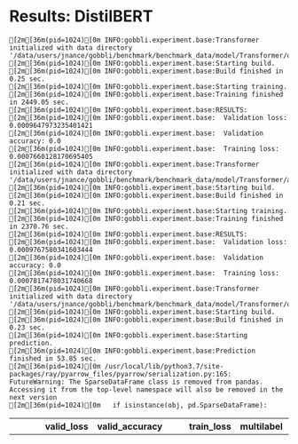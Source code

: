 # Results: DistilBERT
```
[2m[36m(pid=1024)[0m INFO:gobbli.experiment.base:Transformer initialized with data directory '/data/users/jnance/gobbli/benchmark/benchmark_data/model/Transformer/df0df55e03d3439eb7aba54f8058a893'
[2m[36m(pid=1024)[0m INFO:gobbli.experiment.base:Starting build.
[2m[36m(pid=1024)[0m INFO:gobbli.experiment.base:Build finished in 0.25 sec.
[2m[36m(pid=1024)[0m INFO:gobbli.experiment.base:Starting training.
[2m[36m(pid=1024)[0m INFO:gobbli.experiment.base:Training finished in 2449.05 sec.
[2m[36m(pid=1024)[0m INFO:gobbli.experiment.base:RESULTS:
[2m[36m(pid=1024)[0m INFO:gobbli.experiment.base:  Validation loss: 0.0009647973235401421
[2m[36m(pid=1024)[0m INFO:gobbli.experiment.base:  Validation accuracy: 0.0
[2m[36m(pid=1024)[0m INFO:gobbli.experiment.base:  Training loss: 0.0007660128170695405
[2m[36m(pid=1024)[0m INFO:gobbli.experiment.base:Transformer initialized with data directory '/data/users/jnance/gobbli/benchmark/benchmark_data/model/Transformer/a03158b7b9bf4fa3bc3e13a56592c54c'
[2m[36m(pid=1024)[0m INFO:gobbli.experiment.base:Starting build.
[2m[36m(pid=1024)[0m INFO:gobbli.experiment.base:Build finished in 0.21 sec.
[2m[36m(pid=1024)[0m INFO:gobbli.experiment.base:Starting training.
[2m[36m(pid=1024)[0m INFO:gobbli.experiment.base:Training finished in 2370.76 sec.
[2m[36m(pid=1024)[0m INFO:gobbli.experiment.base:RESULTS:
[2m[36m(pid=1024)[0m INFO:gobbli.experiment.base:  Validation loss: 0.0009767580341603444
[2m[36m(pid=1024)[0m INFO:gobbli.experiment.base:  Validation accuracy: 0.0
[2m[36m(pid=1024)[0m INFO:gobbli.experiment.base:  Training loss: 0.0007817478031740668
[2m[36m(pid=1024)[0m INFO:gobbli.experiment.base:Transformer initialized with data directory '/data/users/jnance/gobbli/benchmark/benchmark_data/model/Transformer/d0303197797d41638af5d3cb9b8dd4c4'
[2m[36m(pid=1024)[0m INFO:gobbli.experiment.base:Starting build.
[2m[36m(pid=1024)[0m INFO:gobbli.experiment.base:Build finished in 0.23 sec.
[2m[36m(pid=1024)[0m INFO:gobbli.experiment.base:Starting prediction.
[2m[36m(pid=1024)[0m INFO:gobbli.experiment.base:Prediction finished in 53.85 sec.
[2m[36m(pid=1024)[0m /usr/local/lib/python3.7/site-packages/ray/pyarrow_files/pyarrow/serialization.py:165: FutureWarning: The SparseDataFrame class is removed from pandas. Accessing it from the top-level namespace will also be removed in the next version
[2m[36m(pid=1024)[0m   if isinstance(obj, pd.SparseDataFrame):

```
|    |   valid_loss |   valid_accuracy |   train_loss | multilabel   | labels                                                                                                                                                                                                                                                                                                                                                                                                                                                                                                                                                                                                                                                                                                                                                                                                                                                                                                                                                                                                                                                                                                                                                                                                                                                                                                                                                                                                                                                                                                                                                                                                                                                                                                                                                                                                                                                                                                                                                                                                                                                                                                                                                                                                                                                                                                                                                                                                                                                                                                                                                                                                                                                                                                                                                                                                                                                                                                                                                                                                                                                                                                                                                                                                                                                                                                                                                                                                                                                                                                                                                                                                                                                                                                                                                                                                                                                                                                                                                                                                                                                                                                                                                                                                                                                                                                                                                                                                                                                                                                                                                                                                                                                                                                                                                                                                                                                                                                                                                                                                                                                                                                                                                                                                                                                                                                                                                                                                                                                                                                                                                                                                                                                                                                                                                                                                                                                                                                                                                                                                                                                                                                                                                                                                                                                                                                                                 | checkpoint                                                                                                                                                     | node_ip_address   | model_params                                                                                          |
|---:|-------------:|-----------------:|-------------:|:-------------|:---------------------------------------------------------------------------------------------------------------------------------------------------------------------------------------------------------------------------------------------------------------------------------------------------------------------------------------------------------------------------------------------------------------------------------------------------------------------------------------------------------------------------------------------------------------------------------------------------------------------------------------------------------------------------------------------------------------------------------------------------------------------------------------------------------------------------------------------------------------------------------------------------------------------------------------------------------------------------------------------------------------------------------------------------------------------------------------------------------------------------------------------------------------------------------------------------------------------------------------------------------------------------------------------------------------------------------------------------------------------------------------------------------------------------------------------------------------------------------------------------------------------------------------------------------------------------------------------------------------------------------------------------------------------------------------------------------------------------------------------------------------------------------------------------------------------------------------------------------------------------------------------------------------------------------------------------------------------------------------------------------------------------------------------------------------------------------------------------------------------------------------------------------------------------------------------------------------------------------------------------------------------------------------------------------------------------------------------------------------------------------------------------------------------------------------------------------------------------------------------------------------------------------------------------------------------------------------------------------------------------------------------------------------------------------------------------------------------------------------------------------------------------------------------------------------------------------------------------------------------------------------------------------------------------------------------------------------------------------------------------------------------------------------------------------------------------------------------------------------------------------------------------------------------------------------------------------------------------------------------------------------------------------------------------------------------------------------------------------------------------------------------------------------------------------------------------------------------------------------------------------------------------------------------------------------------------------------------------------------------------------------------------------------------------------------------------------------------------------------------------------------------------------------------------------------------------------------------------------------------------------------------------------------------------------------------------------------------------------------------------------------------------------------------------------------------------------------------------------------------------------------------------------------------------------------------------------------------------------------------------------------------------------------------------------------------------------------------------------------------------------------------------------------------------------------------------------------------------------------------------------------------------------------------------------------------------------------------------------------------------------------------------------------------------------------------------------------------------------------------------------------------------------------------------------------------------------------------------------------------------------------------------------------------------------------------------------------------------------------------------------------------------------------------------------------------------------------------------------------------------------------------------------------------------------------------------------------------------------------------------------------------------------------------------------------------------------------------------------------------------------------------------------------------------------------------------------------------------------------------------------------------------------------------------------------------------------------------------------------------------------------------------------------------------------------------------------------------------------------------------------------------------------------------------------------------------------------------------------------------------------------------------------------------------------------------------------------------------------------------------------------------------------------------------------------------------------------------------------------------------------------------------------------------------------------------------------------------------------------------------------------------------------------------------------------------------------------|:---------------------------------------------------------------------------------------------------------------------------------------------------------------|:------------------|:------------------------------------------------------------------------------------------------------|
|  0 |  0.000964797 |                0 |  0.000766013 | True         | ['Absurdism', 'Acid western', 'Action', 'Action Comedy', 'Action Thrillers', 'Action/Adventure', 'Addiction Drama', 'Adult', 'Adventure', 'Adventure Comedy', 'Airplanes and airports', 'Albino bias', 'Alien Film', 'Alien invasion', 'Americana', 'Animal Picture', 'Animals', 'Animated Musical', 'Animated cartoon', 'Animation', 'Anime', 'Anthology', 'Anthropology', 'Anti-war', 'Anti-war film', 'Apocalyptic and post-apocalyptic fiction', 'Archaeology', 'Archives and records', 'Art film', 'Auto racing', 'Avant-garde', 'B-Western', 'B-movie', 'Backstage Musical', 'Baseball', 'Beach Film', 'Beach Party film', 'Bengali Cinema', 'Biker Film', 'Biographical film', 'Biography', 'Biopic [feature]', 'Black comedy', 'Black-and-white', 'Blaxploitation', 'Bloopers & Candid Camera', 'Bollywood', 'Boxing', 'Breakdance', 'British Empire Film', 'British New Wave', 'Bruceploitation', 'Buddy cop', 'Buddy film', 'Business', 'C-Movie', 'Camp', 'Caper story', 'Cavalry Film', 'Chase Movie', 'Childhood Drama', "Children's", "Children's Entertainment", "Children's Fantasy", "Children's Issues", "Children's/Family", 'Chinese Movies', 'Christian film', 'Christmas movie', 'Clay animation', 'Cold War', 'Combat Films', 'Comdedy', 'Comedy', 'Comedy Thriller', 'Comedy Western', 'Comedy film', 'Comedy horror', 'Comedy of Errors', 'Comedy of manners', 'Comedy-drama', 'Coming of age', 'Coming-of-age film', 'Computer Animation', 'Computers', 'Concert film', 'Conspiracy fiction', 'Costume Adventure', 'Costume Horror', 'Costume drama', 'Courtroom Comedy', 'Courtroom Drama', 'Creature Film', 'Crime', 'Crime Comedy', 'Crime Drama', 'Crime Fiction', 'Crime Thriller', 'Cult', 'Culture & Society', 'Cyberpunk', 'Czechoslovak New Wave', 'Dance', 'Demonic child', 'Detective', 'Detective fiction', 'Disaster', 'Docudrama', 'Documentary', 'Dogme 95', 'Domestic Comedy', 'Doomsday film', 'Drama', 'Dystopia', 'Ealing Comedies', 'Early Black Cinema', 'Education', 'Educational', 'Ensemble Film', 'Environmental Science', 'Epic', 'Epic Western', 'Erotic Drama', 'Erotic thriller', 'Erotica', 'Escape Film', 'Essay Film', 'Existentialism', 'Experimental film', 'Exploitation', 'Expressionism', 'Extreme Sports', 'Fairy tale', 'Family & Personal Relationships', 'Family Drama', 'Family Film', 'Family-Oriented Adventure', 'Fan film', 'Fantasy', 'Fantasy Adventure', 'Fantasy Comedy', 'Fantasy Drama', 'Feature film', 'Female buddy film', 'Feminist Film', 'Fictional film', 'Filipino', 'Filipino Movies', 'Film', 'Film & Television History', 'Film adaptation', 'Film noir', 'Film à clef', 'Film-Opera', 'Filmed Play', 'Finance & Investing', 'Foreign legion', 'Future noir', 'Gangster Film', 'Gay', 'Gay Interest', 'Gay Themed', 'Gay pornography', 'Gender Issues', 'Giallo', 'Glamorized Spy Film', 'Goat gland', 'Gothic Film', 'Graphic & Applied Arts', 'Gross out', 'Gross-out film', 'Gulf War', 'Hagiography', 'Hardcore pornography', 'Haunted House Film', 'Health & Fitness', 'Heaven-Can-Wait Fantasies', 'Heavenly Comedy', 'Heist', 'Hip hop movies', 'Historical Documentaries', 'Historical Epic', 'Historical drama', 'Historical fiction', 'History', 'Holiday Film', 'Homoeroticism', 'Horror', 'Horror Comedy', 'Horse racing', 'Humour', 'Hybrid Western', 'Illnesses & Disabilities', 'Indian Western', 'Indie', 'Inspirational Drama', 'Instrumental Music', 'Interpersonal Relationships', 'Inventions & Innovations', 'Japanese Movies', 'Journalism', 'Jukebox musical', 'Jungle Film', 'Juvenile Delinquency Film', 'Kafkaesque', 'Kitchen sink realism', 'LGBT', 'Language & Literature', 'Law & Crime', 'Legal drama', 'Libraries and librarians', 'Linguistics', 'Live action', 'Malayalam Cinema', 'Marriage Drama', 'Martial Arts Film', 'Master Criminal Films', 'Media Satire', 'Media Studies', 'Medical fiction', 'Melodrama', 'Mockumentary', 'Mondo film', 'Monster', 'Monster movie', 'Movie serial', 'Movies About Gladiators', 'Mumblecore', 'Music', 'Musical', 'Musical Drama', 'Musical comedy', 'Mystery', 'Mythological Fantasy', 'Natural disaster', 'Natural horror films', 'Nature', 'Neo-noir', 'Neorealism', 'New Hollywood', 'New Queer Cinema', 'News', 'Ninja movie', 'Northern', 'Nuclear warfare', 'Operetta', 'Outlaw', 'Outlaw biker film', 'Parkour in popular culture', 'Parody', 'Patriotic film', 'Period Horror', 'Period piece', 'Pinku eiga', 'Plague', 'Point of view shot', 'Political cinema', 'Political drama', 'Political satire', 'Political thriller', 'Pornographic movie', 'Pornography', 'Pre-Code', 'Prison', 'Prison escape', 'Prison film', 'Private military company', 'Propaganda film', 'Psycho-biddy', 'Psychological horror', 'Psychological thriller', 'Punk rock', 'Race movie', 'Reboot', 'Religious Film', 'Remake', 'Revenge', 'Revisionist Fairy Tale', 'Revisionist Western', 'Road movie', 'Road-Horror', 'Roadshow theatrical release', 'Roadshow/Carny', 'Rockumentary', 'Romance Film', 'Romantic comedy', 'Romantic drama', 'Romantic fantasy', 'Samurai cinema', 'Satire', 'School story', 'Sci Fi Pictures original films', 'Sci-Fi Adventure', 'Sci-Fi Horror', 'Sci-Fi Thriller', 'Science Fiction', 'Science fiction Western', 'Screwball comedy', 'Sex comedy', 'Sexploitation', 'Short Film', 'Silent film', 'Silhouette animation', 'Singing cowboy', 'Slapstick', 'Slasher', 'Slice of life story', 'Social issues', 'Social problem film', 'Softcore Porn', 'Space opera', 'Space western', 'Spaghetti Western', 'Splatter film', 'Sponsored film', 'Sports', 'Spy', 'Stand-up comedy', 'Star vehicle', 'Statutory rape', 'Steampunk', 'Stoner film', 'Stop motion', 'Superhero', 'Superhero movie', 'Supermarionation', 'Supernatural', 'Surrealism', 'Suspense', 'Swashbuckler films', 'Sword and Sandal', 'Sword and sorcery', 'Sword and sorcery films', 'Tamil cinema', 'Teen', 'Television movie', 'The Netherlands in World War II', 'Therimin music', 'Thriller', 'Time travel', 'Tokusatsu', 'Tollywood', 'Tragedy', 'Tragicomedy', 'Travel', 'Vampire movies', 'War film', 'Werewolf fiction', 'Western', 'Whodunit', 'Women in prison films', 'Workplace Comedy', 'World History', 'World cinema', 'Wuxia', 'Z movie', 'Zombie Film'] | /data/users/jnance/gobbli/benchmark/benchmark_data/model/Transformer/df0df55e03d3439eb7aba54f8058a893/train/d5c53c9d301f42319d5a649dba831dcd/output/checkpoint | 172.80.10.2       | {'transformer_model': 'DistilBert', 'transformer_weights': 'distilbert-base-uncased'}                 |
|  1 |  0.000976758 |                0 |  0.000781748 | True         | ['Absurdism', 'Acid western', 'Action', 'Action Comedy', 'Action Thrillers', 'Action/Adventure', 'Addiction Drama', 'Adult', 'Adventure', 'Adventure Comedy', 'Airplanes and airports', 'Albino bias', 'Alien Film', 'Alien invasion', 'Americana', 'Animal Picture', 'Animals', 'Animated Musical', 'Animated cartoon', 'Animation', 'Anime', 'Anthology', 'Anthropology', 'Anti-war', 'Anti-war film', 'Apocalyptic and post-apocalyptic fiction', 'Archaeology', 'Archives and records', 'Art film', 'Auto racing', 'Avant-garde', 'B-Western', 'B-movie', 'Backstage Musical', 'Baseball', 'Beach Film', 'Beach Party film', 'Bengali Cinema', 'Biker Film', 'Biographical film', 'Biography', 'Biopic [feature]', 'Black comedy', 'Black-and-white', 'Blaxploitation', 'Bloopers & Candid Camera', 'Bollywood', 'Boxing', 'Breakdance', 'British Empire Film', 'British New Wave', 'Bruceploitation', 'Buddy cop', 'Buddy film', 'Business', 'C-Movie', 'Camp', 'Caper story', 'Cavalry Film', 'Chase Movie', 'Childhood Drama', "Children's", "Children's Entertainment", "Children's Fantasy", "Children's Issues", "Children's/Family", 'Chinese Movies', 'Christian film', 'Christmas movie', 'Clay animation', 'Cold War', 'Combat Films', 'Comdedy', 'Comedy', 'Comedy Thriller', 'Comedy Western', 'Comedy film', 'Comedy horror', 'Comedy of Errors', 'Comedy of manners', 'Comedy-drama', 'Coming of age', 'Coming-of-age film', 'Computer Animation', 'Computers', 'Concert film', 'Conspiracy fiction', 'Costume Adventure', 'Costume Horror', 'Costume drama', 'Courtroom Comedy', 'Courtroom Drama', 'Creature Film', 'Crime', 'Crime Comedy', 'Crime Drama', 'Crime Fiction', 'Crime Thriller', 'Cult', 'Culture & Society', 'Cyberpunk', 'Czechoslovak New Wave', 'Dance', 'Demonic child', 'Detective', 'Detective fiction', 'Disaster', 'Docudrama', 'Documentary', 'Dogme 95', 'Domestic Comedy', 'Doomsday film', 'Drama', 'Dystopia', 'Ealing Comedies', 'Early Black Cinema', 'Education', 'Educational', 'Ensemble Film', 'Environmental Science', 'Epic', 'Epic Western', 'Erotic Drama', 'Erotic thriller', 'Erotica', 'Escape Film', 'Essay Film', 'Existentialism', 'Experimental film', 'Exploitation', 'Expressionism', 'Extreme Sports', 'Fairy tale', 'Family & Personal Relationships', 'Family Drama', 'Family Film', 'Family-Oriented Adventure', 'Fan film', 'Fantasy', 'Fantasy Adventure', 'Fantasy Comedy', 'Fantasy Drama', 'Feature film', 'Female buddy film', 'Feminist Film', 'Fictional film', 'Filipino', 'Filipino Movies', 'Film', 'Film & Television History', 'Film adaptation', 'Film noir', 'Film à clef', 'Film-Opera', 'Filmed Play', 'Finance & Investing', 'Foreign legion', 'Future noir', 'Gangster Film', 'Gay', 'Gay Interest', 'Gay Themed', 'Gay pornography', 'Gender Issues', 'Giallo', 'Glamorized Spy Film', 'Goat gland', 'Gothic Film', 'Graphic & Applied Arts', 'Gross out', 'Gross-out film', 'Gulf War', 'Hagiography', 'Hardcore pornography', 'Haunted House Film', 'Health & Fitness', 'Heaven-Can-Wait Fantasies', 'Heavenly Comedy', 'Heist', 'Hip hop movies', 'Historical Documentaries', 'Historical Epic', 'Historical drama', 'Historical fiction', 'History', 'Holiday Film', 'Homoeroticism', 'Horror', 'Horror Comedy', 'Horse racing', 'Humour', 'Hybrid Western', 'Illnesses & Disabilities', 'Indian Western', 'Indie', 'Inspirational Drama', 'Instrumental Music', 'Interpersonal Relationships', 'Inventions & Innovations', 'Japanese Movies', 'Journalism', 'Jukebox musical', 'Jungle Film', 'Juvenile Delinquency Film', 'Kafkaesque', 'Kitchen sink realism', 'LGBT', 'Language & Literature', 'Law & Crime', 'Legal drama', 'Libraries and librarians', 'Linguistics', 'Live action', 'Malayalam Cinema', 'Marriage Drama', 'Martial Arts Film', 'Master Criminal Films', 'Media Satire', 'Media Studies', 'Medical fiction', 'Melodrama', 'Mockumentary', 'Mondo film', 'Monster', 'Monster movie', 'Movie serial', 'Movies About Gladiators', 'Mumblecore', 'Music', 'Musical', 'Musical Drama', 'Musical comedy', 'Mystery', 'Mythological Fantasy', 'Natural disaster', 'Natural horror films', 'Nature', 'Neo-noir', 'Neorealism', 'New Hollywood', 'New Queer Cinema', 'News', 'Ninja movie', 'Northern', 'Nuclear warfare', 'Operetta', 'Outlaw', 'Outlaw biker film', 'Parkour in popular culture', 'Parody', 'Patriotic film', 'Period Horror', 'Period piece', 'Pinku eiga', 'Plague', 'Point of view shot', 'Political cinema', 'Political drama', 'Political satire', 'Political thriller', 'Pornographic movie', 'Pornography', 'Pre-Code', 'Prison', 'Prison escape', 'Prison film', 'Private military company', 'Propaganda film', 'Psycho-biddy', 'Psychological horror', 'Psychological thriller', 'Punk rock', 'Race movie', 'Reboot', 'Religious Film', 'Remake', 'Revenge', 'Revisionist Fairy Tale', 'Revisionist Western', 'Road movie', 'Road-Horror', 'Roadshow theatrical release', 'Roadshow/Carny', 'Rockumentary', 'Romance Film', 'Romantic comedy', 'Romantic drama', 'Romantic fantasy', 'Samurai cinema', 'Satire', 'School story', 'Sci Fi Pictures original films', 'Sci-Fi Adventure', 'Sci-Fi Horror', 'Sci-Fi Thriller', 'Science Fiction', 'Science fiction Western', 'Screwball comedy', 'Sex comedy', 'Sexploitation', 'Short Film', 'Silent film', 'Silhouette animation', 'Singing cowboy', 'Slapstick', 'Slasher', 'Slice of life story', 'Social issues', 'Social problem film', 'Softcore Porn', 'Space opera', 'Space western', 'Spaghetti Western', 'Splatter film', 'Sponsored film', 'Sports', 'Spy', 'Stand-up comedy', 'Star vehicle', 'Statutory rape', 'Steampunk', 'Stoner film', 'Stop motion', 'Superhero', 'Superhero movie', 'Supermarionation', 'Supernatural', 'Surrealism', 'Suspense', 'Swashbuckler films', 'Sword and Sandal', 'Sword and sorcery', 'Sword and sorcery films', 'Tamil cinema', 'Teen', 'Television movie', 'The Netherlands in World War II', 'Therimin music', 'Thriller', 'Time travel', 'Tokusatsu', 'Tollywood', 'Tragedy', 'Tragicomedy', 'Travel', 'Vampire movies', 'War film', 'Werewolf fiction', 'Western', 'Whodunit', 'Women in prison films', 'Workplace Comedy', 'World History', 'World cinema', 'Wuxia', 'Z movie', 'Zombie Film'] | /data/users/jnance/gobbli/benchmark/benchmark_data/model/Transformer/a03158b7b9bf4fa3bc3e13a56592c54c/train/357d60666df04930acff120bcef4f4f8/output/checkpoint | 172.80.10.2       | {'transformer_model': 'DistilBert', 'transformer_weights': 'distilbert-base-uncased-distilled-squad'} |
```
Metrics:
--------
Weighted F1 Score: 0.20062587556920897
Weighted Precision Score: 0.4362362797478322
Weighted Recall Score: 0.15347747944011764
Accuracy: 0.1335149863760218

Classification Report:
----------------------
                                          precision    recall  f1-score   support

                               Absurdism       0.00      0.00      0.00         1
                            Acid western       0.00      0.00      0.00         0
                                  Action       0.61      0.06      0.12      1051
                           Action Comedy       0.00      0.00      0.00         3
                        Action Thrillers       0.00      0.00      0.00        11
                        Action/Adventure       0.00      0.00      0.00       263
                         Addiction Drama       0.00      0.00      0.00         2
                                   Adult       0.00      0.00      0.00        23
                               Adventure       0.44      0.01      0.02       411
                        Adventure Comedy       0.00      0.00      0.00         3
                  Airplanes and airports       0.00      0.00      0.00         0
                             Albino bias       0.00      0.00      0.00         0
                              Alien Film       0.00      0.00      0.00         4
                          Alien invasion       0.00      0.00      0.00         0
                               Americana       0.00      0.00      0.00         1
                          Animal Picture       0.00      0.00      0.00         4
                                 Animals       0.00      0.00      0.00         2
                        Animated Musical       0.00      0.00      0.00         0
                        Animated cartoon       0.00      0.00      0.00         4
                               Animation       0.75      0.02      0.04       442
                                   Anime       0.00      0.00      0.00        32
                               Anthology       0.00      0.00      0.00         0
                            Anthropology       0.00      0.00      0.00         0
                                Anti-war       0.00      0.00      0.00         0
                           Anti-war film       0.00      0.00      0.00         0
Apocalyptic and post-apocalyptic fiction       0.00      0.00      0.00         0
                             Archaeology       0.00      0.00      0.00         0
                    Archives and records       0.00      0.00      0.00         0
                                Art film       0.00      0.00      0.00         8
                             Auto racing       0.00      0.00      0.00         3
                             Avant-garde       0.00      0.00      0.00         4
                               B-Western       0.00      0.00      0.00         1
                                 B-movie       0.00      0.00      0.00        37
                       Backstage Musical       0.00      0.00      0.00         0
                                Baseball       0.00      0.00      0.00         0
                              Beach Film       0.00      0.00      0.00         0
                        Beach Party film       0.00      0.00      0.00         0
                          Bengali Cinema       0.00      0.00      0.00         0
                              Biker Film       0.00      0.00      0.00         0
                       Biographical film       0.00      0.00      0.00       109
                               Biography       0.00      0.00      0.00        41
                        Biopic [feature]       0.00      0.00      0.00        16
                            Black comedy       0.00      0.00      0.00        44
                         Black-and-white       0.00      0.00      0.00        12
                          Blaxploitation       0.00      0.00      0.00         8
                Bloopers & Candid Camera       0.00      0.00      0.00         0
                               Bollywood       0.00      0.00      0.00        92
                                  Boxing       0.00      0.00      0.00         3
                              Breakdance       0.00      0.00      0.00         0
                     British Empire Film       0.00      0.00      0.00         0
                        British New Wave       0.00      0.00      0.00         0
                         Bruceploitation       0.00      0.00      0.00         0
                               Buddy cop       0.00      0.00      0.00         0
                              Buddy film       0.00      0.00      0.00        11
                                Business       0.00      0.00      0.00         0
                                 C-Movie       0.00      0.00      0.00         0
                                    Camp       0.00      0.00      0.00         0
                             Caper story       0.00      0.00      0.00         1
                            Cavalry Film       0.00      0.00      0.00         0
                             Chase Movie       0.00      0.00      0.00         1
                         Childhood Drama       0.00      0.00      0.00         4
                              Children's       0.00      0.00      0.00        19
                Children's Entertainment       0.00      0.00      0.00         0
                      Children's Fantasy       0.00      0.00      0.00         5
                       Children's Issues       0.00      0.00      0.00         0
                       Children's/Family       0.00      0.00      0.00        17
                          Chinese Movies       0.44      0.21      0.29       104
                          Christian film       0.00      0.00      0.00         1
                         Christmas movie       0.00      0.00      0.00         2
                          Clay animation       0.00      0.00      0.00         1
                                Cold War       0.00      0.00      0.00         0
                            Combat Films       0.00      0.00      0.00         4
                                 Comdedy       0.00      0.00      0.00         0
                                  Comedy       0.35      0.22      0.27       856
                         Comedy Thriller       0.00      0.00      0.00         4
                          Comedy Western       0.00      0.00      0.00         2
                             Comedy film       0.00      0.00      0.00      1107
                           Comedy horror       0.00      0.00      0.00         2
                        Comedy of Errors       0.00      0.00      0.00         3
                       Comedy of manners       0.00      0.00      0.00         5
                            Comedy-drama       0.00      0.00      0.00        69
                           Coming of age       0.00      0.00      0.00        50
                      Coming-of-age film       0.00      0.00      0.00         2
                      Computer Animation       0.00      0.00      0.00        19
                               Computers       0.00      0.00      0.00         0
                            Concert film       0.00      0.00      0.00         2
                      Conspiracy fiction       0.00      0.00      0.00         0
                       Costume Adventure       0.00      0.00      0.00         0
                          Costume Horror       0.00      0.00      0.00         0
                           Costume drama       0.00      0.00      0.00         3
                        Courtroom Comedy       0.00      0.00      0.00         0
                         Courtroom Drama       0.00      0.00      0.00         6
                           Creature Film       0.00      0.00      0.00         5
                                   Crime       0.00      0.00      0.00         7
                            Crime Comedy       0.00      0.00      0.00         5
                             Crime Drama       0.00      0.00      0.00        21
                           Crime Fiction       0.75      0.01      0.02       683
                          Crime Thriller       0.00      0.00      0.00       121
                                    Cult       0.00      0.00      0.00        25
                       Culture & Society       0.00      0.00      0.00        17
                               Cyberpunk       0.00      0.00      0.00         0
                   Czechoslovak New Wave       0.00      0.00      0.00         0
                                   Dance       0.00      0.00      0.00         9
                           Demonic child       0.00      0.00      0.00         0
                               Detective       0.00      0.00      0.00        19
                       Detective fiction       0.00      0.00      0.00        19
                                Disaster       0.00      0.00      0.00        23
                               Docudrama       0.00      0.00      0.00        12
                             Documentary       0.92      0.35      0.50       455
                                Dogme 95       0.00      0.00      0.00         2
                         Domestic Comedy       0.00      0.00      0.00         6
                           Doomsday film       0.00      0.00      0.00         1
                                   Drama       0.65      0.43      0.52      3499
                                Dystopia       0.00      0.00      0.00         0
                         Ealing Comedies       0.00      0.00      0.00         0
                      Early Black Cinema       0.00      0.00      0.00         0
                               Education       0.00      0.00      0.00         0
                             Educational       0.00      0.00      0.00         3
                           Ensemble Film       0.00      0.00      0.00         7
                   Environmental Science       0.00      0.00      0.00         1
                                    Epic       0.00      0.00      0.00        17
                            Epic Western       0.00      0.00      0.00         0
                            Erotic Drama       0.00      0.00      0.00         2
                         Erotic thriller       0.00      0.00      0.00        19
                                 Erotica       0.00      0.00      0.00        14
                             Escape Film       0.00      0.00      0.00         1
                              Essay Film       0.00      0.00      0.00         0
                          Existentialism       0.00      0.00      0.00         0
                       Experimental film       0.00      0.00      0.00         9
                            Exploitation       0.00      0.00      0.00         2
                           Expressionism       0.00      0.00      0.00         0
                          Extreme Sports       0.00      0.00      0.00         1
                              Fairy tale       0.00      0.00      0.00         3
         Family & Personal Relationships       0.00      0.00      0.00         1
                            Family Drama       0.00      0.00      0.00        44
                             Family Film       0.48      0.05      0.09       462
               Family-Oriented Adventure       0.00      0.00      0.00         2
                                Fan film       0.00      0.00      0.00         5
                                 Fantasy       0.00      0.00      0.00       251
                       Fantasy Adventure       0.00      0.00      0.00         1
                          Fantasy Comedy       0.00      0.00      0.00         4
                           Fantasy Drama       0.00      0.00      0.00         1
                            Feature film       0.00      0.00      0.00         0
                       Female buddy film       0.00      0.00      0.00         0
                           Feminist Film       0.00      0.00      0.00         3
                          Fictional film       0.00      0.00      0.00         4
                                Filipino       0.00      0.00      0.00         1
                         Filipino Movies       0.00      0.00      0.00        33
                                    Film       0.00      0.00      0.00         1
               Film & Television History       0.00      0.00      0.00         1
                         Film adaptation       0.00      0.00      0.00        60
                               Film noir       0.00      0.00      0.00        37
                             Film à clef       0.00      0.00      0.00         0
                              Film-Opera       0.00      0.00      0.00         0
                             Filmed Play       0.00      0.00      0.00         0
                     Finance & Investing       0.00      0.00      0.00         0
                          Foreign legion       0.00      0.00      0.00         0
                             Future noir       0.00      0.00      0.00         0
                           Gangster Film       0.00      0.00      0.00        16
                                     Gay       0.00      0.00      0.00         7
                            Gay Interest       0.00      0.00      0.00         7
                              Gay Themed       0.00      0.00      0.00        13
                         Gay pornography       0.00      0.00      0.00         4
                           Gender Issues       0.00      0.00      0.00         1
                                  Giallo       0.00      0.00      0.00         2
                     Glamorized Spy Film       0.00      0.00      0.00         3
                              Goat gland       0.00      0.00      0.00         0
                             Gothic Film       0.00      0.00      0.00         3
                  Graphic & Applied Arts       0.00      0.00      0.00         0
                               Gross out       0.00      0.00      0.00         0
                          Gross-out film       0.00      0.00      0.00         0
                                Gulf War       0.00      0.00      0.00         0
                             Hagiography       0.00      0.00      0.00         2
                    Hardcore pornography       0.00      0.00      0.00         0
                      Haunted House Film       0.00      0.00      0.00         4
                        Health & Fitness       0.00      0.00      0.00         0
               Heaven-Can-Wait Fantasies       0.00      0.00      0.00         1
                         Heavenly Comedy       0.00      0.00      0.00         0
                                   Heist       0.00      0.00      0.00         6
                          Hip hop movies       0.00      0.00      0.00         4
                Historical Documentaries       0.00      0.00      0.00         1
                         Historical Epic       0.00      0.00      0.00         2
                        Historical drama       0.00      0.00      0.00        34
                      Historical fiction       0.00      0.00      0.00        67
                                 History       0.00      0.00      0.00        52
                            Holiday Film       0.00      0.00      0.00         3
                           Homoeroticism       0.00      0.00      0.00         0
                                  Horror       0.76      0.45      0.57       640
                           Horror Comedy       0.00      0.00      0.00         8
                            Horse racing       0.00      0.00      0.00         1
                                  Humour       0.00      0.00      0.00         0
                          Hybrid Western       0.00      0.00      0.00         0
                Illnesses & Disabilities       0.00      0.00      0.00         1
                          Indian Western       0.00      0.00      0.00         0
                                   Indie       0.00      0.00      0.00       208
                     Inspirational Drama       0.00      0.00      0.00         1
                      Instrumental Music       0.00      0.00      0.00         0
             Interpersonal Relationships       0.00      0.00      0.00         1
                Inventions & Innovations       0.00      0.00      0.00         0
                         Japanese Movies       0.51      0.52      0.52       136
                              Journalism       0.00      0.00      0.00         0
                         Jukebox musical       0.00      0.00      0.00         0
                             Jungle Film       0.00      0.00      0.00         2
               Juvenile Delinquency Film       0.00      0.00      0.00         3
                              Kafkaesque       0.00      0.00      0.00         0
                    Kitchen sink realism       0.00      0.00      0.00         0
                                    LGBT       0.00      0.00      0.00        69
                   Language & Literature       0.00      0.00      0.00         0
                             Law & Crime       0.00      0.00      0.00         2
                             Legal drama       0.00      0.00      0.00         0
                Libraries and librarians       0.00      0.00      0.00         0
                             Linguistics       0.00      0.00      0.00         0
                             Live action       0.00      0.00      0.00         0
                        Malayalam Cinema       0.00      0.00      0.00         0
                          Marriage Drama       0.00      0.00      0.00         1
                       Martial Arts Film       0.00      0.00      0.00        52
                   Master Criminal Films       0.00      0.00      0.00         0
                            Media Satire       0.00      0.00      0.00         1
                           Media Studies       0.00      0.00      0.00         0
                         Medical fiction       0.00      0.00      0.00         2
                               Melodrama       0.00      0.00      0.00        27
                            Mockumentary       0.00      0.00      0.00         8
                              Mondo film       0.00      0.00      0.00         1
                                 Monster       0.00      0.00      0.00         0
                           Monster movie       0.00      0.00      0.00        10
                            Movie serial       0.00      0.00      0.00         0
                 Movies About Gladiators       0.00      0.00      0.00         0
                              Mumblecore       0.00      0.00      0.00         2
                                   Music       0.00      0.00      0.00        68
                                 Musical       0.53      0.03      0.05       312
                           Musical Drama       0.00      0.00      0.00         5
                          Musical comedy       0.00      0.00      0.00         3
                                 Mystery       0.00      0.00      0.00       308
                    Mythological Fantasy       0.00      0.00      0.00         2
                        Natural disaster       0.00      0.00      0.00         0
                    Natural horror films       0.00      0.00      0.00         5
                                  Nature       0.00      0.00      0.00         4
                                Neo-noir       0.00      0.00      0.00         1
                              Neorealism       0.00      0.00      0.00         0
                           New Hollywood       0.00      0.00      0.00         0
                        New Queer Cinema       0.00      0.00      0.00         0
                                    News       0.00      0.00      0.00         4
                             Ninja movie       0.00      0.00      0.00         0
                                Northern       0.00      0.00      0.00         0
                         Nuclear warfare       0.00      0.00      0.00         0
                                Operetta       0.00      0.00      0.00         1
                                  Outlaw       0.00      0.00      0.00         0
                       Outlaw biker film       0.00      0.00      0.00         0
              Parkour in popular culture       0.00      0.00      0.00         0
                                  Parody       0.00      0.00      0.00        25
                          Patriotic film       0.00      0.00      0.00         0
                           Period Horror       0.00      0.00      0.00         0
                            Period piece       0.00      0.00      0.00        47
                              Pinku eiga       0.00      0.00      0.00         6
                                  Plague       0.00      0.00      0.00         0
                      Point of view shot       0.00      0.00      0.00         0
                        Political cinema       0.00      0.00      0.00        19
                         Political drama       0.00      0.00      0.00        36
                        Political satire       0.00      0.00      0.00         6
                      Political thriller       0.00      0.00      0.00        10
                      Pornographic movie       0.00      0.00      0.00        19
                             Pornography       0.00      0.00      0.00         1
                                Pre-Code       0.00      0.00      0.00         5
                                  Prison       0.00      0.00      0.00         2
                           Prison escape       0.00      0.00      0.00         0
                             Prison film       0.00      0.00      0.00         1
                Private military company       0.00      0.00      0.00         0
                         Propaganda film       0.00      0.00      0.00         7
                            Psycho-biddy       0.00      0.00      0.00         0
                    Psychological horror       0.00      0.00      0.00         0
                  Psychological thriller       0.00      0.00      0.00        73
                               Punk rock       0.00      0.00      0.00         1
                              Race movie       0.00      0.00      0.00         0
                                  Reboot       0.00      0.00      0.00         1
                          Religious Film       0.00      0.00      0.00         7
                                  Remake       0.00      0.00      0.00        10
                                 Revenge       0.00      0.00      0.00         1
                  Revisionist Fairy Tale       0.00      0.00      0.00         0
                     Revisionist Western       0.00      0.00      0.00         1
                              Road movie       0.00      0.00      0.00        16
                             Road-Horror       0.00      0.00      0.00         0
             Roadshow theatrical release       0.00      0.00      0.00         0
                          Roadshow/Carny       0.00      0.00      0.00         0
                            Rockumentary       0.00      0.00      0.00         6
                            Romance Film       0.49      0.04      0.07      1022
                         Romantic comedy       0.00      0.00      0.00       184
                          Romantic drama       0.00      0.00      0.00       187
                        Romantic fantasy       0.00      0.00      0.00         1
                          Samurai cinema       0.00      0.00      0.00         2
                                  Satire       0.00      0.00      0.00        21
                            School story       0.00      0.00      0.00         0
          Sci Fi Pictures original films       0.00      0.00      0.00         2
                        Sci-Fi Adventure       0.00      0.00      0.00         3
                           Sci-Fi Horror       0.00      0.00      0.00         5
                         Sci-Fi Thriller       0.00      0.00      0.00         3
                         Science Fiction       0.70      0.21      0.33       255
                 Science fiction Western       0.00      0.00      0.00         0
                        Screwball comedy       0.00      0.00      0.00         7
                              Sex comedy       0.00      0.00      0.00         7
                           Sexploitation       0.00      0.00      0.00         5
                              Short Film       0.91      0.22      0.36       751
                             Silent film       0.00      0.00      0.00       306
                    Silhouette animation       0.00      0.00      0.00         0
                          Singing cowboy       0.00      0.00      0.00         0
                               Slapstick       0.00      0.00      0.00        12
                                 Slasher       0.00      0.00      0.00        55
                     Slice of life story       0.00      0.00      0.00         5
                           Social issues       0.00      0.00      0.00         7
                     Social problem film       0.00      0.00      0.00         5
                           Softcore Porn       0.00      0.00      0.00         2
                             Space opera       0.00      0.00      0.00         0
                           Space western       0.00      0.00      0.00         0
                       Spaghetti Western       0.00      0.00      0.00         7
                           Splatter film       0.00      0.00      0.00         1
                          Sponsored film       0.00      0.00      0.00         3
                                  Sports       0.00      0.00      0.00        93
                                     Spy       0.00      0.00      0.00        27
                         Stand-up comedy       0.00      0.00      0.00         0
                            Star vehicle       0.00      0.00      0.00         0
                          Statutory rape       0.00      0.00      0.00         0
                               Steampunk       0.00      0.00      0.00         0
                             Stoner film       0.00      0.00      0.00         1
                             Stop motion       0.00      0.00      0.00         3
                               Superhero       0.00      0.00      0.00         4
                         Superhero movie       0.00      0.00      0.00         7
                        Supermarionation       0.00      0.00      0.00         0
                            Supernatural       0.00      0.00      0.00        36
                              Surrealism       0.00      0.00      0.00         1
                                Suspense       0.00      0.00      0.00        50
                      Swashbuckler films       0.00      0.00      0.00         0
                        Sword and Sandal       0.00      0.00      0.00         0
                       Sword and sorcery       0.00      0.00      0.00         1
                 Sword and sorcery films       0.00      0.00      0.00         0
                            Tamil cinema       0.00      0.00      0.00         1
                                    Teen       0.00      0.00      0.00        36
                        Television movie       0.00      0.00      0.00        63
         The Netherlands in World War II       0.00      0.00      0.00         0
                          Therimin music       0.00      0.00      0.00         0
                                Thriller       0.60      0.09      0.15      1036
                             Time travel       0.00      0.00      0.00         2
                               Tokusatsu       0.00      0.00      0.00         0
                               Tollywood       0.00      0.00      0.00         2
                                 Tragedy       0.00      0.00      0.00         4
                             Tragicomedy       0.00      0.00      0.00         3
                                  Travel       0.00      0.00      0.00         4
                          Vampire movies       0.00      0.00      0.00         1
                                War film       0.69      0.19      0.29       194
                        Werewolf fiction       0.00      0.00      0.00         0
                                 Western       0.86      0.43      0.57       153
                                Whodunit       0.00      0.00      0.00         2
                   Women in prison films       0.00      0.00      0.00         1
                        Workplace Comedy       0.00      0.00      0.00         3
                           World History       0.00      0.00      0.00         0
                            World cinema       0.25      0.00      0.00       477
                                   Wuxia       0.00      0.00      0.00        12
                                 Z movie       0.00      0.00      0.00         0
                             Zombie Film       0.00      0.00      0.00        11

                               micro avg       0.62      0.15      0.25     18361
                               macro avg       0.03      0.01      0.01     18361
                            weighted avg       0.44      0.15      0.20     18361
                             samples avg       0.33      0.20      0.23     18361


```

![Results](DistilBERT/plot.png)
---